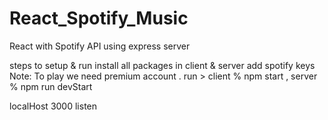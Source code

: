 # React_Spotify_Music
React with Spotify API using express server

steps to setup & run
install all packages in client & server add spotify keys Note: To play we need premium account .
run > client % npm start , server % npm run devStart

localHost 3000 listen 
